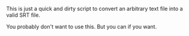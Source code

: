 This is just a quick and dirty script to convert an arbitrary text file into a valid SRT file.

You probably don't want to use this. But you can if you want.
